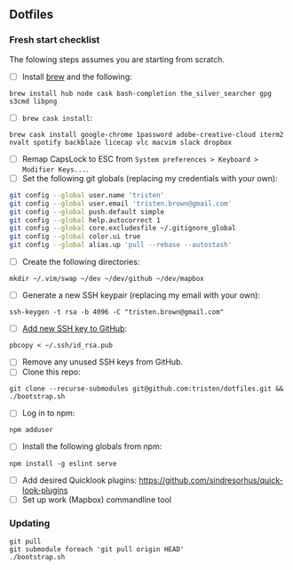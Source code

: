 Dotfiles
---

### Fresh start checklist

The folowing steps assumes you are starting from scratch.

- [ ] Install [brew](http://brew.sh/) and the following:

```
brew install hub node cask bash-completion the_silver_searcher gpg s3cmd libpng
```

- [ ] `brew cask install`:

```
brew cask install google-chrome 1password adobe-creative-cloud iterm2 nvalt spotify backblaze licecap vlc macvim slack dropbox
```

- [ ] Remap CapsLock to ESC from `System preferences > Keyboard > Modifier Keys...`.
- [ ] Set the following git globals (replacing my credentials with your own):

```sh
git config --global user.name 'tristen'
git config --global user.email 'tristen.brown@gmail.com'
git config --global push.default simple
git config --global help.autocorrect 1
git config --global core.excludesfile ~/.gitignore_global
git config --global color.ui true
git config --global alias.up 'pull --rebase --autostash'
```

- [ ] Create the following directories:

```
mkdir ~/.vim/swap ~/dev ~/dev/github ~/dev/mapbox
```

- [ ] Generate a new SSH keypair (replacing my email with your own):

```
ssh-keygen -t rsa -b 4096 -C "tristen.brown@gmail.com"
```

- [ ] [Add new SSH key to GitHub](https://github.com/settings/keys):

```
pbcopy < ~/.ssh/id_rsa.pub
```

- [ ] Remove any unused SSH keys from GitHub.
- [ ] Clone this repo:

```
git clone --recurse-submodules git@github.com:tristen/dotfiles.git && ./bootstrap.sh
```

- [ ] Log in to npm:

```
npm adduser
```

- [ ] Install the following globals from npm:

```
npm install -g eslint serve
```

- [ ] Add desired Quicklook plugins: https://github.com/sindresorhus/quick-look-plugins
- [ ] Set up work (Mapbox) commandline tool

### Updating

``` shell
git pull
git submodule foreach 'git pull origin HEAD'
./bootstrap.sh
```


